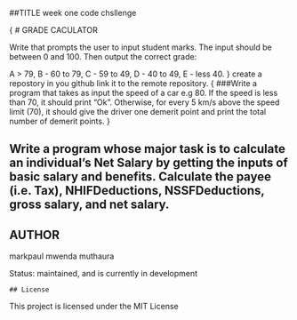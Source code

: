 ##TITLE
 week one code chsllenge


{   # GRADE CACULATOR


Write that prompts the user to input student marks. The input should be between 0 and 100. Then output the correct grade: 

A > 79, B - 60 to 79, C -  59 to 49, D - 40 to 49, E - less 40.
}
create a repostory in you github link it to the remote repository.
{
   ###Write a program that takes as input the speed of a car e.g 80. If the speed is less than 70, it should print “Ok”. Otherwise, for every 5 km/s above the speed limit (70), it should give the driver one demerit point and print the total number of demerit points.
}


  ## Write a program whose major task is to calculate an individual’s Net Salary by getting the inputs of basic salary and benefits. Calculate the payee (i.e. Tax), NHIFDeductions, NSSFDeductions, gross salary, and net salary. 

  ## AUTHOR
markpaul mwenda muthaura



Status:
    maintained, and is currently in development





    ## License
This project is licensed under the MIT License
